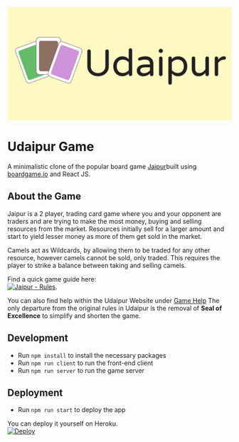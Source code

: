 ![Header](src/assets/UdaipurCover.png)
# Udaipur Game

A minimalistic clone of the popular board game [Jaipur](https://boardgamegeek.com/boardgame/54043/jaipur)built using  [boardgame.io](github.com/nicoldavis/boardgame.io) and React JS.

## About the Game
 
 Jaipur is a 2 player, trading card game where you and your opponent are traders and are trying to make the most money, buying and selling resources from the market. Resources initially sell for a larger amount and start to yield lesser money as more of them get sold in the market.

Camels act as Wildcards, by allowing them to be traded for any other resource, however camels cannot be sold, only traded. This requires the player to strike a balance between taking and selling camels.

Find a quick game guide here:   
[![Jaipur - Rules](https://img.youtube.com/vi/SD3g4gOf_N8/0.jpg)](https://www.youtube.com/watch?v=SD3g4gOf_N8).  

You can also find help within the Udaipur Website under [Game Help]()
The only departure from the original rules in Udaipur is the removal of **Seal of Excellence** to simplify and shorten the game.

## Development
 - Run `npm install` to install the necessary packages
 - Run `npm run client` to run the front-end client
 - Run `npm run server` to run the game server
 
## Deployment
 - Run `npm run start` to deploy the app
 
 You can deploy it yourself on Heroku.  
 [![Deploy](https://www.herokucdn.com/deploy/button.svg)](https://heroku.com/deploy?template=https://github.com/skvrahul/udaipur-game/tree/deploy_heroku)

